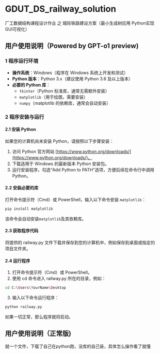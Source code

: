 # GDUT_DS_railway_solution
厂工数据结构课程设计作业 之 城际铁路建设方案（最小生成树应用 Python实现 GUI可视化）
## 用户使用说明（Powered by GPT-o1 preview)
### 1 程序运行环境

- **操作系统**：Windows（程序在 Windows 系统上开发和测试）
- **Python 版本**：Python 3.x（建议使用 Python 3.6 及以上版本）
- **必要的 Python 库**：
  - `tkinter`（Python 标准库，通常无需额外安装）
  - `matplotlib`（用于绘图，需要安装）
  - `numpy`（matplotlib 的依赖库，通常会自动安装）

### 2 程序安装与运行

#### 2.1 安装 Python

如果您的计算机尚未安装 Python，请按照以下步骤安装：

1. 访问 Python 官方网站 [https://www.python.org/downloads/](https://www.python.org/downloads/)。
2. 下载适用于 Windows 的最新版本 Python 安装包。
3. 运行安装程序，勾选“Add Python to PATH”选项，方便后续在命令行中调用 Python。

#### 2.2 安装必要的库

打开命令提示符（Cmd）或 PowerShell，输入以下命令安装 `matplotlib`：

```bash
pip install matplotlib
```

该命令会自动安装`matplotlib`及其依赖库。
#### 2.3 获取程序代码
将提供的 railway.py 文件下载并保存到您的计算机中，例如保存到桌面或指定的项目文件夹。

#### 2.4 运行程序
1. 打开命令提示符（Cmd）或 PowerShell。
2. 使用 cd 命令进入 railway.py 所在的目录，例如：
```bash
cd C:\Users\YourName\Desktop
```
3. 输入以下命令运行程序：
```bash
python railway.py
```
如果一切正常，那么程序就将启动。
## 用户使用说明（正常版)
就一个文件，下载了自己在python跑，没库的自己装，具体怎么操作看了就懂
